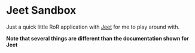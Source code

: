 # Jeet Sandbox

Just a quick little RoR application with [Jeet](https://github.com/mojotech/jeet) for me to play around with.

**Note that several things are different than the documentation shown for Jeet**